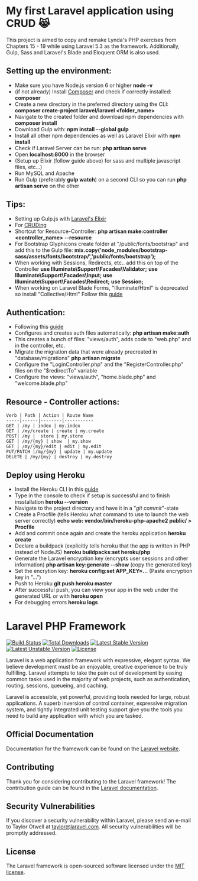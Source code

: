 # My first Laravel application using CRUD :joy_cat:

This project is aimed to copy and remake Lynda's PHP exercises from Chapters 15 - 19
while using Laravel 5.3 as the framework. Additionally, Gulp, Sass and Laravel's Blade
and Eloquent ORM is also used.

## Setting up the environment:

* Make sure you have Node.js version 6 or higher
    **node -v**
* (if not already) Install [Composer](https://getcomposer.org/download/) and check if correctly installed:
    **composer**
* Create a new directory in the preferred directory using the CLI:
    **composer create-project laravel/laravel <folder_name>**
* Navigate to the created folder and download npm dependencies with
    **composer install**
* Download Gulp with:
    **npm install --global gulp**
* Install all other npm dependencies as well as Laravel Elixir with
    **npm install**
* Check if Laravel Server can be run:
    **php artisan serve**
* Open **localhost:8000** in the browser
* (Setup up Elixir (follow guide above) for sass and multiple javascript files, etc...)
* Run MySQL and Apache
* Run Gulp (preferably **gulp watch**) on a second CLI so you can run **php artisan serve** on the other

## Tips:

* Setting up Gulp.js with [Laravel's Elixir](https://laravel.com/docs/5.3/elixir#working-with-scripts)
* For [CRUDing](https://scotch.io/tutorials/simple-laravel-crud-with-resource-controllers)
* Shortcut for Resource-Controller:
    **php artisan make:controller <controller_name> --resource**
* For Bootstrap Glyphicons create folder at "/public/fonts/bootstrap" and add this to the Gulp file:
    **mix.copy('node_modules/bootstrap-sass/assets/fonts/bootstrap/','public/fonts/bootstrap');**
* When working with Sessions, Redirects, etc.. add this on top of the Controller
    **use Illuminate\Support\Facades\Validator;**
    **use Illuminate\Support\Facades\Input;**
    **use Illuminate\Support\Facades\Redirect;**
    **use Session;**
* When working on Laravel Blade Forms, "Illuminate/Html" is deprecated so install "Collective/Html"
    Follow this [guide](https://laravelcollective.com/docs/5.2/html)

## Authentication:

* Following this [guide](https://auth0.com/blog/creating-your-first-laravel-app-and-adding-authentication/)
* Configures and creates auth files automatically:
    **php artisan make:auth**
* This creates a bunch of files: "views/auth", adds code to "web.php" and in the controller, etc.
* Migrate the migration data that were already precreated in "database/migrations"
    **php artisan migrate**
* Configure the "LoginController.php" and the "RegisterController.php" files on the "$redirectTo" variable
* Configure the views: "views/auth", "home.blade.php" and "welcome.blade.php"

## Resource - Controller actions:

    Verb | Path | Action | Route Name
    -----|------|--------|-----------
    GET | /my | index | my.index
    GET | /my/create | create | my.create
    POST| /my |  store | my.store
    GET | /my/{my} | show  | my.show
    GET | /my/{my}/edit | edit | my.edit
    PUT/PATCH |/my/{my} | update | my.update
    DELETE | /my/{my} | destroy | my.destroy

## Deploy using Heroku

* Install the Heroku CLI in this [guide](https://devcenter.heroku.com/articles/heroku-command-line)   
* Type in the console to check if setup is successful and to finish insstallation
    **heroku --version**
* Navigate to the project directory and have it in a "*git commit*"-state
* Create a Procfile (tells Heroku what command to use to launch the web server correctly)
    **echo web: vendor/bin/heroku-php-apache2 public/ > Procfile**
* Add and commit once again and create the heroku application
    **heroku create**
* Declare a buildpack (explicitly tells heroku that the app is written in PHP instead of NodeJS)
    **heroku buildpacks:set heroku/php**
* Generate the Laravel encryption key (encrypts user sessions and other information)
    **php artisan key:generate --show** (copy the generated key)
* Set the encrytion key:
    **heroku config:set APP_KEY=...** (Paste encryption key in "...")
* Push to Heroku
    **git push heroku master**
* After successful push, you can view your app in the web under the generated URL or with
    **heroku open**
* For debugging errors
    **heroku logs**

# Laravel PHP Framework

[![Build Status](https://travis-ci.org/laravel/framework.svg)](https://travis-ci.org/laravel/framework)
[![Total Downloads](https://poser.pugx.org/laravel/framework/d/total.svg)](https://packagist.org/packages/laravel/framework)
[![Latest Stable Version](https://poser.pugx.org/laravel/framework/v/stable.svg)](https://packagist.org/packages/laravel/framework)
[![Latest Unstable Version](https://poser.pugx.org/laravel/framework/v/unstable.svg)](https://packagist.org/packages/laravel/framework)
[![License](https://poser.pugx.org/laravel/framework/license.svg)](https://packagist.org/packages/laravel/framework)

Laravel is a web application framework with expressive, elegant syntax. We believe development must be an enjoyable, creative experience to be truly fulfilling. Laravel attempts to take the pain out of development by easing common tasks used in the majority of web projects, such as authentication, routing, sessions, queueing, and caching.

Laravel is accessible, yet powerful, providing tools needed for large, robust applications. A superb inversion of control container, expressive migration system, and tightly integrated unit testing support give you the tools you need to build any application with which you are tasked.

## Official Documentation

Documentation for the framework can be found on the [Laravel website](http://laravel.com/docs).

## Contributing

Thank you for considering contributing to the Laravel framework! The contribution guide can be found in the [Laravel documentation](http://laravel.com/docs/contributions).

## Security Vulnerabilities

If you discover a security vulnerability within Laravel, please send an e-mail to Taylor Otwell at taylor@laravel.com. All security vulnerabilities will be promptly addressed.

## License

The Laravel framework is open-sourced software licensed under the [MIT license](http://opensource.org/licenses/MIT).
